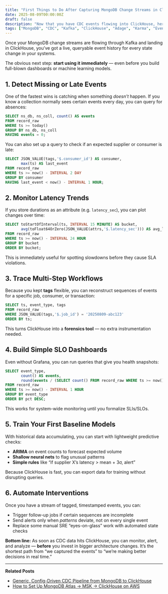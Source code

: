 ```yaml
---
title: "First Things to Do After Capturing MongoDB Change Streams in ClickHouse"
date: 2025-08-09T00:00:00Z
draft: false
description: "Now that you have CDC events flowing into ClickHouse, here are the first queries, alerts, and analyses that give you value on day one."
tags: ["MongoDB", "CDC", "Kafka", "ClickHouse", "Adage", "Karma", "Event Streaming", "Data Engineering", "Monitoring"]
---
```


Once your MongoDB change streams are flowing through Kafka and landing in ClickHouse, you’ve got a live, queryable event history for every state change in your systems.

The obvious next step: **start using it immediately** — even before you build full-blown dashboards or machine learning models.

## 1. Detect Missing or Late Events

One of the fastest wins is catching when something *doesn’t* happen.
If you know a collection normally sees certain events every day, you can query for absences:

```sql
SELECT ns_db, ns_coll, count() AS events
FROM record_raw
WHERE ts >= today()
GROUP BY ns_db, ns_coll
HAVING events = 0;
```

You can also set up a query to check if an expected supplier or consumer is late:

```sql
SELECT JSON_VALUE(tags,'$.consumer_id') AS consumer,
       max(ts) AS last_event
FROM record_raw
WHERE ts >= now() - INTERVAL 2 DAY
GROUP BY consumer
HAVING last_event < now() - INTERVAL 1 HOUR;
```

## 2. Monitor Latency Trends

If you store durations as an attribute (e.g. `latency_sec`), you can plot changes over time:

```sql
SELECT toStartOfInterval(ts, INTERVAL 15 MINUTE) AS bucket,
       avg(toFloat64OrZero(JSON_VALUE(attrs,'$.latency_sec'))) AS avg_latency
FROM record_raw
WHERE ts >= now() - INTERVAL 24 HOUR
GROUP BY bucket
ORDER BY bucket;
```

This is immediately useful for spotting slowdowns before they cause SLA violations.

## 3. Trace Multi-Step Workflows

Because you kept **tags** flexible, you can reconstruct sequences of events for a specific job, consumer, or transaction:

```sql
SELECT ts, event_type, tags
FROM record_raw
WHERE JSON_VALUE(tags,'$.job_id') = '20250809-abc123'
ORDER BY ts;
```

This turns ClickHouse into a **forensics tool** — no extra instrumentation needed.

## 4. Build Simple SLO Dashboards

Even without Grafana, you can run queries that give you health snapshots:

```sql
SELECT event_type,
       count() AS events,
       round(events / (SELECT count() FROM record_raw WHERE ts >= now() - INTERVAL 1 HOUR), 2) AS pct
FROM record_raw
WHERE ts >= now() - INTERVAL 1 HOUR
GROUP BY event_type
ORDER BY pct DESC;
```

This works for system-wide monitoring until you formalize SLIs/SLOs.

## 5. Train Your First Baseline Models

With historical data accumulating, you can start with lightweight predictive checks:

- **ARIMA** on event counts to forecast expected volume
- **Shallow neural nets** to flag unusual patterns
- **Simple rules** like “if supplier X’s latency > mean + 3σ, alert”

Because ClickHouse is fast, you can export data for training without disrupting queries.

## 6. Automate Interventions

Once you have a stream of tagged, timestamped events, you can:

- Trigger follow-up jobs if certain sequences are incomplete
- Send alerts only when *patterns* deviate, not on every single event
- Replace some manual SRE “eyes-on-glass” work with automated state checks

**Bottom line:**
As soon as CDC data hits ClickHouse, you can monitor, alert, and analyze — **before** you invest in bigger architecture changes. It’s the shortest path from “we captured the events” to “we’re making better decisions in real time.”

---

**Related Posts**  
- [Generic, Config-Driven CDC Pipeline from MongoDB to ClickHouse](/posts/mongo-cdc-clickhouse/)  
- [How to Set Up MongoDB Atlas → MSK → ClickHouse on AWS](/posts/atlas-msk-clickhouse-setup/)
